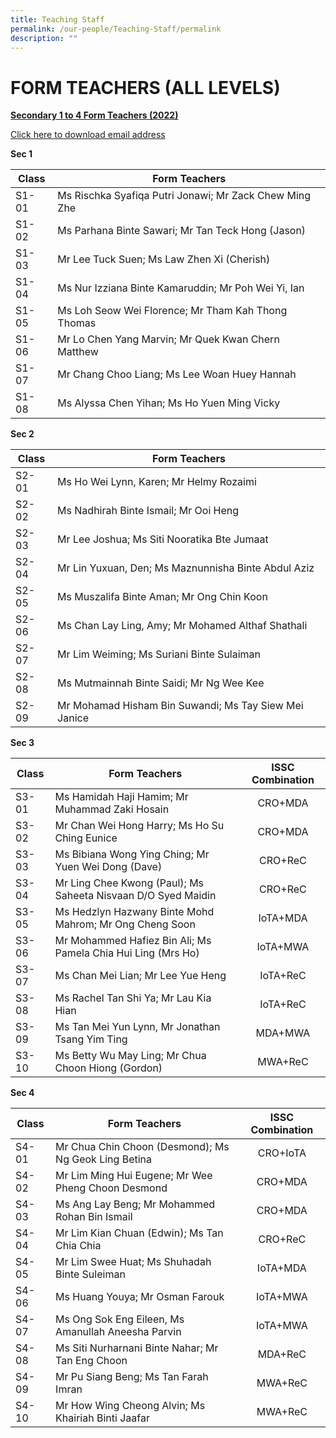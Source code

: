 ```yaml
---
title: Teaching Staff
permalink: /our-people/Teaching-Staff/permalink
description: ""
---
```

FORM TEACHERS (ALL LEVELS)
==========================

<p style="text-align: left;"><b><u>Secondary 1 to 4 Form Teachers (2022)</u></b></p> 

[Click here to download email address](/files/FT_emails_20220627.pdf)

**Sec 1**

| Class | Form Teachers |
|---|---|
| S1-01 | Ms Rischka Syafiqa Putri Jonawi; Mr Zack Chew Ming Zhe |
| S1-02 | Ms Parhana Binte Sawari; Mr Tan Teck Hong (Jason) |
| S1-03 | Mr Lee Tuck Suen; Ms Law Zhen Xi (Cherish) |
| S1-04 | Ms Nur Izziana Binte Kamaruddin; Mr Poh Wei Yi, Ian |
| S1-05 | Ms Loh Seow Wei Florence; Mr Tham Kah Thong Thomas |
| S1-06 | Mr Lo Chen Yang Marvin; Mr Quek Kwan Chern Matthew |
| S1-07 | Mr Chang Choo Liang; Ms Lee Woan Huey Hannah |
| S1-08 | Ms Alyssa Chen Yihan; Ms Ho Yuen Ming Vicky |



**Sec 2**

| Class | Form Teachers |
|---|---|
| S2-01 | Ms Ho Wei Lynn, Karen; Mr Helmy Rozaimi |
| S2-02 | Ms Nadhirah Binte Ismail; Mr Ooi Heng |
| S2-03 | Mr Lee Joshua; Ms Siti Nooratika Bte Jumaat |
| S2-04 | Mr Lin Yuxuan, Den; Ms Maznunnisha Binte Abdul Aziz |
| S2-05 | Ms Muszalifa Binte Aman; Mr Ong Chin Koon |
| S2-06 | Ms Chan Lay Ling, Amy; Mr Mohamed Althaf Shathali |
| S2-07 | Mr Lim Weiming; Ms Suriani Binte Sulaiman |
| S2-08 | Ms Mutmainnah Binte Saidi; Mr Ng Wee Kee |
| S2-09 | Mr Mohamad Hisham Bin Suwandi; Ms Tay Siew Mei Janice |




**Sec 3**

| Class | Form Teachers | ISSC Combination |
|---|---|:---:|
| S3-01 | Ms Hamidah Haji Hamim; Mr Muhammad Zaki Hosain | CRO+MDA |
| S3-02 | Mr Chan Wei Hong Harry; Ms Ho Su Ching Eunice | CRO+MDA |
| S3-03 | Ms Bibiana Wong Ying Ching; Mr Yuen Wei Dong (Dave) | CRO+ReC |
| S3-04 | Mr Ling Chee Kwong (Paul); Ms Saheeta Nisvaan D/O Syed Maidin | CRO+ReC |
| S3-05 | Ms Hedzlyn Hazwany Binte Mohd Mahrom; Mr Ong Cheng Soon | IoTA+MDA |
| S3-06 | Mr Mohammed Hafiez Bin Ali; Ms Pamela Chia Hui Ling (Mrs Ho) | IoTA+MWA |
| S3-07 | Ms Chan Mei Lian; Mr Lee Yue Heng | IoTA+ReC |
| S3-08 | Ms Rachel Tan Shi Ya; Mr Lau Kia Hian | IoTA+ReC |
| S3-09 | Ms Tan Mei Yun Lynn, Mr Jonathan Tsang Yim Ting | MDA+MWA |
| S3-10 | Ms Betty Wu May Ling; Mr Chua Choon Hiong (Gordon) | MWA+ReC |




**Sec 4**

| Class | Form Teachers | ISSC Combination |
|---|---|:---:|
| S4-01 | Mr Chua Chin Choon (Desmond); Ms Ng Geok Ling Betina | CRO+IoTA |
| S4-02 | Mr Lim Ming Hui Eugene; Mr Wee Pheng Choon Desmond | CRO+MDA |
| S4-03 | Ms Ang Lay Beng; Mr Mohammed Rohan Bin Ismail | CRO+MDA |
| S4-04 | Mr Lim Kian Chuan (Edwin); Ms Tan Chia Chia | CRO+ReC |
| S4-05 | Mr Lim Swee Huat; Ms Shuhadah Binte Suleiman | IoTA+MDA |
| S4-06 | Ms Huang Youya; Mr Osman Farouk | IoTA+MWA |
| S4-07 | Ms Ong Sok Eng Eileen, Ms Amanullah Aneesha Parvin | IoTA+MWA |
| S4-08 | Ms Siti Nurharnani Binte Nahar; Mr Tan Eng Choon | MDA+ReC |
| S4-09 | Mr Pu Siang Beng; Ms Tan Farah Imran | MWA+ReC |
| S4-10 | Mr How Wing Cheong Alvin; Ms Khairiah Binti Jaafar | MWA+ReC |